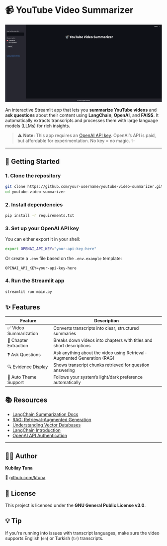 # 📹 YouTube Video Summarizer
![YouTube Video Summarizer](assets/image.png)

An interactive Streamlit app that lets you **summarize YouTube videos** and **ask questions** about their content using **LangChain**, **OpenAI**, and **FAISS**. It automatically extracts transcripts and processes them with large language models (LLMs) for rich insights.

> ⚠️ **Note:** This app requires an [OpenAI API key](https://platform.openai.com/account/api-keys). OpenAI’s API is paid, but affordable for experimentation. No key = no magic. ✨

---

## 🚀 Getting Started

### 1. Clone the repository
```bash
git clone https://github.com/your-username/youtube-video-summarizer.git
cd youtube-video-summarizer
```

### 2. Install dependencies
```bash
pip install -r requirements.txt
```

### 3. Set up your OpenAI API key
You can either export it in your shell:

```bash
export OPENAI_API_KEY="your-api-key-here"
```

Or create a `.env` file based on the `.env.example` template:

```env
OPENAI_API_KEY=your-api-key-here
```

### 4. Run the Streamlit app
```bash
streamlit run main.py
```

## ✨ Features
| Feature               | Description                                                             |
| --------------------- | ----------------------------------------------------------------------- |
| ✅ Video Summarization | Converts transcripts into clear, structured summaries                   |
| 🧠 Chapter Extraction | Breaks down videos into chapters with titles and short descriptions     |
| ❓ Ask Questions       | Ask anything about the video using Retrieval-Augmented Generation (RAG) |
| 🔍 Evidence Display   | Shows transcript chunks retrieved for question answering                |
| 🎨 Auto Theme Support | Follows your system’s light/dark preference automatically               |

## 📚 Resources
* [LangChain Summarization Docs](https://python.langchain.com/docs/use_cases/summarization/)
* [RAG: Retrieval-Augmented Generation](https://towardsdatascience.com/retrieval-augmented-generation-rag-from-theory-to-langchain-implementation-4e9bd5f6a4f2)
* [Understanding Vector Databases](https://towardsdatascience.com/explaining-vector-databases-in-3-levels-of-difficulty-fc392e48ab78)
* [LangChain Introduction](https://python.langchain.com/docs/get_started/introduction)
* [OpenAI API Authentication](https://platform.openai.com/docs/api-reference/authentication)

---

## 👨‍💻 Author
**Kubilay Tuna**

🔗 [github.com/ktuna](https://github.com/ktuna)

## 📄 License
This project is licensed under the **GNU General Public License v3.0**.

## 💡 Tip
If you're running into issues with transcript languages, make sure the video supports English (`en`) or Turkish (`tr`) transcripts.
